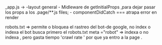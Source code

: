_app.js -> -layout general
            - Midleware de getInitialProps ,para dejar pasar los props a 
                los .page/**.js files;
            - componentDidCatch === atrapa error en render 

robots.txt => permite o bloquea el rastreo del bot-de google, no index o                indexa
                el bot busca primero el robots.txt
meta ="robot"  => indexa o no indexa , pero gasta tiempo 'crawl rate '
                    por  que ya entro a la page .